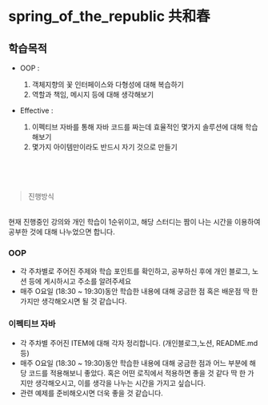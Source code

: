 # spring_of_the_republic 共和春
 

 ## 학습목적
 - OOP :
    1. 객체지향의 꽃 인터페이스와 다형성에 대해 복습하기 
    2. 역할과 책임, 메시지 등에 대해 생각해보기
   
 - Effective :
    1. 이펙티브 자바를 통해 자바 코드를 짜는데 효율적인 몇가지 솔루션에 대해 학습해보기 
    2. 몇가지 아이템만이라도 반드시 자기 것으로 만들기

</br>
</br>
</br>

> 진행방식 
</br>
현재 진행중인 강의와 개인 학습이 1순위이고, 해당 스터디는 짬이 나는 시간을 이용하여 공부한 것에 대해 나누었으면 합니다. 

### OOP
* 각 주차별로 주어진 주제와 학습 포인트를 확인하고, 공부하신 후에 개인 블로그, 노션 등에 게시하시고 주소를 알려주세요
* 매주 O요일 (18:30 ~ 19:30)동안 학습한 내용에 대해 궁금한 점 혹은 배운점 딱 한가지만 생각해오시면 될 것 같습니다.


### 이펙티브 자바 

+ 각 주차별 주어진 ITEM에 대해 각자 정리합니다. (개인블로그,노션, README.md 등)
+ 매주 O요일 (18:30 ~ 19:30)동안 학습한 내용에 대해 궁금한 점과 어느 부분에 해당 코드를 적용해보니 좋았다. 혹은 어떤 로직에서 적용하면 좋을 것 같다 딱 한 가지만 생각해오시고, 이를
  생각을 나누는 시간을 가지고 싶습니다.
+ 관련 예제를 준비해오시면 더욱 좋을 것 같습니다. 


